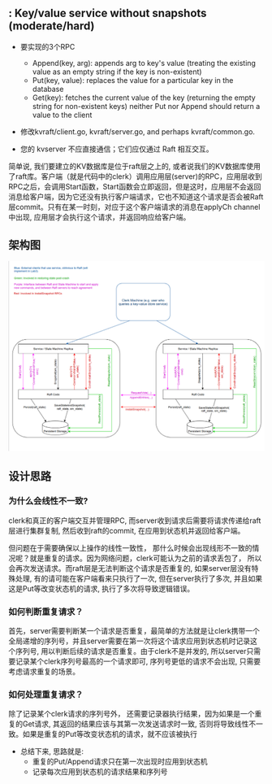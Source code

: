 ## : Key/value service without snapshots (moderate/hard)
- 要实现的3个RPC
    - Append(key, arg): appends arg to key's value (treating the existing value as an empty string if the key is non-existent)
    - Put(key, value): replaces the value for a particular key in the database
    - Get(key): fetches the current value of the key (returning the empty string for non-existent keys)
    neither Put nor Append should return a value to the client


- 修改kvraft/client.go, kvraft/server.go, and perhaps kvraft/common.go. 
- 您的 kvserver 不应直接通信；它们应仅通过 Raft 相互交互。  

简单说, 我们要建立的KV数据库是位于raft层之上的, 或者说我们的KV数据库使用了raft库。客户端（就是代码中的clerk）调用应用层(server)的RPC，应用层收到RPC之后，会调用Start函数，Start函数会立即返回，但是这时，应用层不会返回消息给客户端，因为它还没有执行客户端请求，它也不知道这个请求是否会被Raft层commit。只有在某一时刻，对应于这个客户端请求的消息在applyCh channel中出现, 应用层才会执行这个请求，并返回响应给客户端。
## 架构图
![alt text](image.png)

## 设计思路
### 为什么会线性不一致?
clerk和真正的客户端交互并管理RPC, 而server收到请求后需要将请求传递给raft层进行集群复制, 然后收到raft的commit, 在应用到状态机并返回给客户端。  

但问题在于需要确保以上操作的线性一致性， 那什么时候会出现线形不一致的情况呢？就是重复的请求。因为网络问题，clerk可能认为之前的请求丢包了， 所以会再次发送请求。而raft层是无法判断这个请求是否重复的, 如果server层没有特殊处理, 有的请可能在客户端看来只执行了一次, 但在server执行了多次, 并且如果这是Put等改变状态机的请求, 执行了多次将导致逻辑错误。

### 如何判断重复请求？
首先，server需要判断某一个请求是否重复，最简单的方法就是让clerk携带一个全局递增的序列号，并且server需要在第一次将这个请求应用到状态机时记录这个序列号, 用以判断后续的请求是否重复。由于clerk不是并发的, 所以server只需要记录某个clerk序列号最高的一个请求即可, 序列号更低的请求不会出现, 只需要考虑请求重复的场景。

### 如何处理重复请求？
除了记录某个clerk请求的序列号外， 还需要记录器执行结果，因为如果是一个重复的Get请求, 其返回的结果应该与其第一次发送请求时一致, 否则将导致线性不一致。如果是重复的Put等改变状态机的请求，就不应该被执行

- 总结下来, 思路就是:
    - 重复的Put/Append请求只在第一次出现时应用到状态机
    - 记录每次应用到状态机的请求结果和序列号